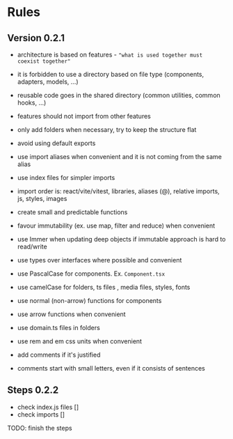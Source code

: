 # Rules

## Version 0.2.1

- architecture is based on features - `"what is used together must coexist together"`
- it is forbidden to use a directory based on file type (components, adapters, models, ...)
- reusable code goes in the shared directory (common utilities, common hooks, ...)
- features should not import from other features

- only add folders when necessary, try to keep the structure flat

- avoid using default exports
- use import aliases when convenient and it is not coming from the same alias
- use index files for simpler imports
- import order is: react/vite/vitest, libraries, aliases (@), relative imports, js, styles, images

- create small and predictable functions
- favour immutability (ex. use map, filter and reduce) when convenient
- use Immer when updating deep objects if immutable approach is hard to read/write

- use types over interfaces where possible and convenient

- use PascalCase for components. Ex. `Component.tsx`
- use camelCase for folders, ts files , media files, styles, fonts

- use normal (non-arrow) functions for components
- use arrow functions when convenient

- use domain.ts files in folders

- use rem and em css units when convenient

- add comments if it's justified
- comments start with small letters, even if it consists of sentences

## Steps 0.2.2

- check index.js files []
- check imports []

TODO: finish the steps

